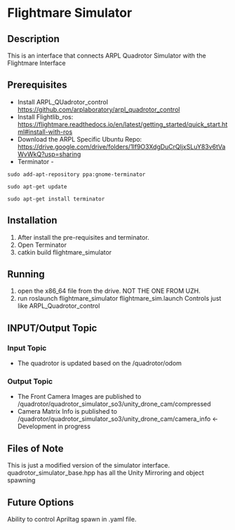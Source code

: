 # Flightmare Simulator
## Description
This is an interface that connects ARPL Quadrotor Simulator with the Flightmare Interface

## Prerequisites
* Install ARPL_QUadrotor_control https://github.com/arplaboratory/arpl_quadrotor_control
* Install Flightlib_ros: https://flightmare.readthedocs.io/en/latest/getting_started/quick_start.html#install-with-ros
* Download the ARPL Specific Ubuntu Repo: https://drive.google.com/drive/folders/1lf9O3XdgDuCrQljxSLuY83v6tVaWvWkQ?usp=sharing
* Terminator - 

```
sudo add-apt-repository ppa:gnome-terminator

sudo apt-get update

sudo apt-get install terminator
```

## Installation
1. After install the pre-requisites and terminator.
2. Open Terminator 
3. catkin build flightmare_simulator


## Running
1. open the x86_64 file from the drive. NOT THE ONE FROM UZH.
2. run  roslaunch flightmare_simulator flightmare_sim.launch 
Controls just like ARPL_Quadrotor_control

## INPUT/Output Topic
### Input Topic
* The quadrotor is updated based on the /quadrotor/odom
### Output Topic
* The Front Camera Images are published to /quadrotor/quadrotor_simulator_so3/unity_drone_cam/compressed
* Camera Matrix Info is published to /quadrotor/quadrotor_simulator_so3/unity_drone_cam/camera_info <- Development in progress

## Files of Note
This is just a modified version of the simulator interface. quadrotor_simulator_base.hpp has all the Unity Mirroring and object spawning

## Future Options
Ability to control Apriltag spawn in .yaml file. 
